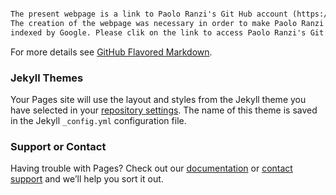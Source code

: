 ```markdown

The present webpage is a link to Paolo Ranzi's Git Hub account (https://github.com/PaoloRanzi81/).
The creation of the webpage was necessary in order to make Paolo Ranzi's Git Hub repositories being
indexed by Google. Please clik on the link to access Paolo Ranzi's Git Hub account.
```






For more details see [GitHub Flavored Markdown](https://guides.github.com/features/mastering-markdown/).

### Jekyll Themes

Your Pages site will use the layout and styles from the Jekyll theme you have selected in your [repository settings](https://github.com/PaoloRanzi81/PaoloRanzi81.github.io/settings). The name of this theme is saved in the Jekyll `_config.yml` configuration file.

### Support or Contact

Having trouble with Pages? Check out our [documentation](https://help.github.com/categories/github-pages-basics/) or [contact support](https://github.com/contact) and we’ll help you sort it out.
